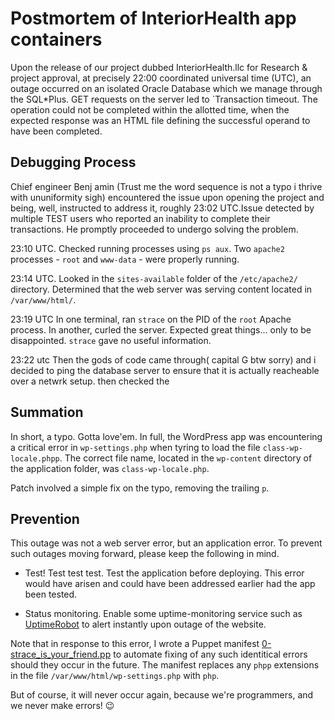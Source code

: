 # Postmortem of InteriorHealth app containers

Upon the release of our project dubbed InteriorHealth.llc for Research & project approval,
at precisely 22:00 coordinated universal time (UTC), an outage occurred on an isolated
Oracle Database which we manage through the SQL*Plus. GET requests on the server led to
`Transaction timeout. The operation could not be completed within the allotted time, when the expected response was an HTML file defining the successful operand to have been completed.

## Debugging Process

Chief  engineer  Benj amin (Trust me the word sequence is not a typo i thrive with ununiformity sigh) encountered the issue upon opening the project and being, well, instructed to
address it, roughly 23:02 UTC.Issue detected by multiple TEST users who reported an inability to complete their transactions.  He promptly proceeded to undergo solving the problem.

23:10 UTC.
 Checked running processes using `ps aux`. Two `apache2` processes - `root` and `www-data` -
were properly running.

23:14 UTC.
 Looked in the `sites-available` folder of the `/etc/apache2/` directory. Determined that
the web server was serving content located in `/var/www/html/`.

23:19 UTC
 In one terminal, ran `strace` on the PID of the `root` Apache process. In another, curled
the server. Expected great things... only to be disappointed. `strace` gave no useful
information.

23:22 utc
Then the gods of code came through( capital G btw sorry) and i decided to ping the database server to ensure that it is actually reacheable over a netwrk setup. then checked the 

## Summation

In short, a typo. Gotta love'em. In full, the WordPress app was encountering a critical
error in `wp-settings.php` when tyring to load the file `class-wp-locale.phpp`. The correct
file name, located in the `wp-content` directory of the application folder, was
`class-wp-locale.php`.

Patch involved a simple fix on the typo, removing the trailing `p`.

## Prevention

This outage was not a web server error, but an application error. To prevent such outages
moving forward, please keep the following in mind.

* Test! Test test test. Test the application before deploying. This error would have arisen
and could have been addressed earlier had the app been tested.

* Status monitoring. Enable some uptime-monitoring service such as
[UptimeRobot](./https://uptimerobot.com/) to alert instantly upon outage of the website.

Note that in response to this error, I wrote a Puppet manifest
[0-strace_is_your_friend.pp](https://github.com/bdbaraban/holberton-system_engineering-devops/blob/master/0x17-web_stack_debugging_3/0-strace_is_your_friend.pp)
to automate fixing of any such identitical errors should they occur in the future. The manifest
replaces any `phpp` extensions in the file `/var/www/html/wp-settings.php` with `php`.

But of course, it will never occur again, because we're programmers, and we never make
errors! :wink:
